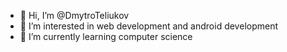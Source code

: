 - 👋 Hi, I’m @DmytroTeliukov
- 👀 I’m interested in web development and android development
- 🌱 I’m currently learning computer science

<!---
DmytroTeliukov/DmytroTeliukov is a ✨ special ✨ repository because its `README.md` (this file) appears on your GitHub profile.
You can click the Preview link to take a look at your changes.
--->
